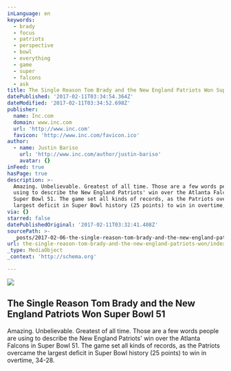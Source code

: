 ```yaml
---
inLanguage: en
keywords:
  - brady
  - focus
  - patriots
  - perspective
  - bowl
  - everything
  - game
  - super
  - falcons
  - ask
title: The Single Reason Tom Brady and the New England Patriots Won Super Bowl 51
datePublished: '2017-02-11T03:34:54.364Z'
dateModified: '2017-02-11T03:34:52.698Z'
publisher:
  name: Inc.com
  domain: www.inc.com
  url: 'http://www.inc.com'
  favicon: 'http://www.inc.com/favicon.ico'
author:
  - name: Justin Bariso
    url: 'http://www.inc.com/author/justin-bariso'
    avatar: {}
inFeed: true
hasPage: true
description: >-
  Amazing. Unbelievable. Greatest of all time. Those are a few words people are
  using to describe the New England Patriots' win over the Atlanta Falcons in
  Super Bowl 51. The game set all kinds of records, as the Patriots overcame the
  largest deficit in Super Bowl history (25 points) to win in overtime, 34-28.
via: {}
starred: false
datePublishedOriginal: '2017-02-11T03:32:41.408Z'
sourcePath: >-
  _posts/2017-02-06-the-single-reason-tom-brady-and-the-new-england-patriots-won.md
url: the-single-reason-tom-brady-and-the-new-england-patriots-won/index.html
_type: MediaObject
_context: 'http://schema.org'

---
```

<article style=""><img src="https://imgflo.herokuapp.com/graph/2b2431f8e7ba7b0/525732d6c43ecdbb1453ecbb4b445797/noop.jpg?input=http%3A%2F%2Fwww.incimages.com%2Fuploaded_files%2Fimage%2F970x450%2Fgetty_633957596_20001331200092800_130761.jpg" /><h1>The Single Reason Tom Brady and the New England Patriots Won Super Bowl 51</h1><p>Amazing. Unbelievable. Greatest of all time. Those are a few words people are using to describe the New England Patriots' win over the Atlanta Falcons in Super Bowl 51. The game set all kinds of records, as the Patriots overcame the largest deficit in Super Bowl history (25 points) to win in overtime, 34-28.</p></article>